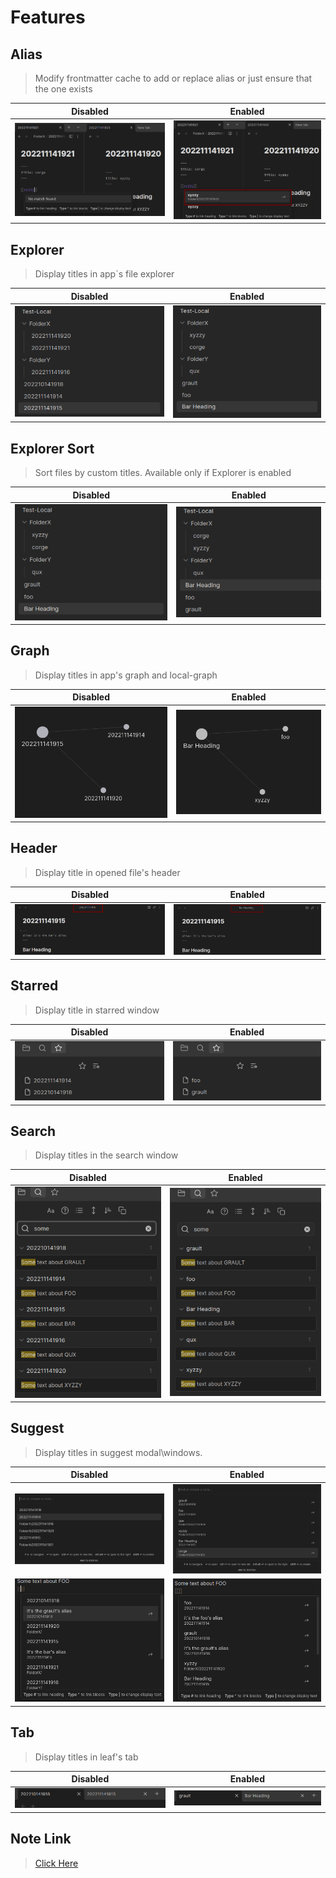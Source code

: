 # Features

## Alias

> Modify frontmatter cache to add or replace alias or just ensure that the one exists

|                Disabled                 |                Enabled                 |
|:---------------------------------------:|:--------------------------------------:|
| ![](img/Alias%20Off.png) | ![](img/Alias%20On.png) |

## Explorer

> Display titles in app`s file explorer

|                  Disabled                  |                  Enabled                  |
|:------------------------------------------:|:-----------------------------------------:|
| ![](img/Explorer%20Off.png) | ![](img/Explorer%20On.png) |

## Explorer Sort

> Sort files by custom titles. Available only if Explorer is enabled

|                 Disabled                  |                    Enabled                    |
|:-----------------------------------------:|:---------------------------------------------:|
| ![](img/Explorer%20On.png) | ![](img/ExplorerSort%20On.png) |

## Graph

> Display titles in app's graph and local-graph

|                Disabled                 |                Enabled                 |
|:---------------------------------------:|:--------------------------------------:|
| ![](img/Graph%20Off.png) | ![](img/Graph%20On.png) |

## Header

> Display title in opened file's header

|                 Disabled                  |                 Enabled                  |
|:-----------------------------------------:|:----------------------------------------:|
| ![](img/Heading%20Off.png) | ![](img/Heading%20On.png) |

## Starred

> Display title in starred window

|                 Disabled                  |                 Enabled                  |
|:-----------------------------------------:|:----------------------------------------:|
| ![](img/Starred%20Off.png) | ![](img/Starred%20on.png) |

## Search

> Display titles in the search window

|                 Disabled                 |                 Enabled                 |
|:----------------------------------------:|:---------------------------------------:|
| ![](img/Search%20Off.png) | ![](img/Search%20On.png) |

## Suggest

> Display titles in suggest modal\windows.

|                   Disabled                    |                   Enabled                    |
|:---------------------------------------------:|:--------------------------------------------:|
| ![](img/Suggest%20Off%201.png) | ![](img/Suggest%20On%201.png) |
| ![](img/Suggest%20Off%202.png) | ![](img/Suggest%20On%202.png) |

## Tab

> Display titles in leaf's tab

|               Disabled                |               Enabled                |
|:-------------------------------------:|:------------------------------------:|
| ![](img/Tab%20Off.png) | ![](img/Tab%20On.png) |

## Note Link
> [Click Here](./Features/NoteLink.md)